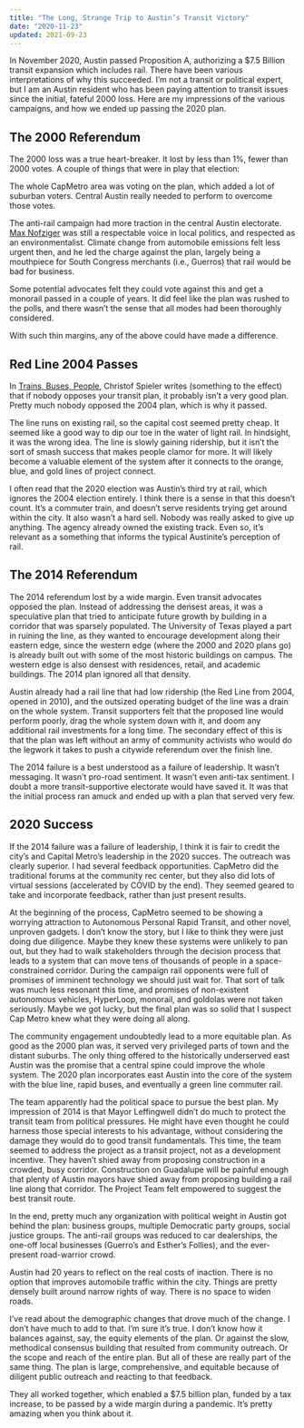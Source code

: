 ```yaml
---
title: "The Long, Strange Trip to Austin’s Transit Victory"
date: "2020-11-23"
updated: 2021-09-23
---
```


In November 2020, Austin passed Proposition A, authorizing a $7.5 Billion transit expansion which includes rail. There have been various interpretations of why this succeeded. I’m not a transit or political expert, but I am an Austin resident who has been paying attention to transit issues since the initial, fateful 2000 loss. Here are my impressions of the various campaigns, and how we ended up passing the 2020 plan.

## The 2000 Referendum

The 2000 loss was a true heart-breaker. It lost by less than 1%, fewer than 2000 votes. A couple of things that were in play that election:

The whole CapMetro area was voting on the plan, which added a lot of suburban voters. Central Austin really needed to perform to overcome those votes.

The anti-rail campaign had more traction in the central Austin electorate. [Max Nofziger](https://www.austinchronicle.com/daily/news/2011-03-08/the-daily-hustle-3-8-11/) was still a respectable voice in local politics, and respected as an environmentalist. Climate change from automobile emissions felt less urgent then, and he led the charge against the plan, largely being a mouthpiece for South Congress merchants (i.e., Guerros) that rail would be bad for business.

Some potential advocates felt they could vote against this and get a monorail passed in a couple of years. It did feel like the plan was rushed to the polls, and there wasn’t the sense that all modes had been thoroughly considered.

With such thin margins, any of the above could have made a difference.

## Red Line 2004 Passes

In [Trains, Buses, People](https://www.trainsbusespeople.org), Christof Spieler writes (something to the effect) that if nobody opposes your transit plan, it probably isn’t a very good plan. Pretty much nobody opposed the 2004 plan, which is why it passed.

The line runs on existing rail, so the capital cost seemed pretty cheap. It seemed like a good way to dip our toe in the water of light rail. In hindsight, it was the wrong idea. The line is slowly gaining ridership, but it isn’t the sort of smash success that makes people clamor for more. It will likely become a valuable element of the system after it connects to the orange, blue, and gold lines of project connect.

I often read that the 2020 election was Austin’s third try at rail, which ignores the 2004 election entirely. I think there is a sense in that this doesn’t count. It’s a commuter train, and doesn’t serve residents trying get around within the city. It also wasn’t a hard sell. Nobody was really asked to give up anything. The agency already owned the existing track. Even so, it’s relevant as a something that informs the typical Austinite’s perception of rail.

## The 2014 Referendum

The 2014 referendum lost by a wide margin. Even transit advocates opposed the plan. Instead of addressing the densest areas, it was a speculative plan that tried to anticipate future growth by building in a corridor that was sparsely populated. The University of Texas played a part in ruining the line, as they wanted to encourage development along their eastern edge, since the western edge (where the 2000 and 2020 plans go) is already built out with some of the most historic buildings on campus. The western edge is also densest with residences, retail, and academic buildings. The 2014 plan ignored all that density.

Austin already had a rail line that had low ridership (the Red Line from 2004, opened in 2010), and the outsized operating budget of the line was a drain on the whole system. Transit supporters felt that the proposed line would perform poorly, drag the whole system down with it, and doom any additional rail investments for a long time. The secondary effect of this is that the plan was left without an army of community activists who would do the legwork it takes to push a citywide referendum over the finish line.

The 2014 failure is a best understood as a failure of leadership. It wasn’t messaging. It wasn’t pro-road sentiment. It wasn’t even anti-tax sentiment. I doubt a more transit-supportive electorate would have saved it. It was that the initial process ran amuck and ended up with a plan that served very few.

## 2020 Success

If the 2014 failure was a failure of leadership, I think it is fair to credit the city’s and Capital Metro’s leadership in the 2020 succes. The outreach was clearly superior. I had several feedback opportunities. CapMetro did the traditional forums at the community rec center, but they also did lots of virtual sessions (accelerated by COVID by the end). They seemed geared to take and incorporate feedback, rather than just present results.

At the beginning of the process, CapMetro seemed to be showing a worrying attraction to Autonomous Personal Rapid Transit, and other novel, unproven gadgets. I don’t know the story, but I like to think they were just doing due diligence. Maybe they knew these systems were unlikely to pan out, but they had to walk stakeholders through the decision process that leads to a system that can move tens of thousands of people in a space-constrained corridor. During the campaign rail opponents were full of promises of imminent technology we should just wait for. That sort of talk was much less resonant this time, and promises of non-existent autonomous vehicles, HyperLoop, monorail, and goldolas were not taken seriously. Maybe we got lucky, but the final plan was so solid that I suspect Cap Metro knew what they were doing all along.

The community engagement undoubtedly lead to a more equitable plan. As good as the 2000 plan was, it served very privileged parts of town and the distant suburbs. The only thing offered to the historically underserved east Austin was the promise that a central spine could improve the whole system. The 2020 plan incorporates east Austin into the core of the system with the blue line, rapid buses, and eventually a green line commuter rail.

The team apparently had the political space to pursue the best plan. My impression of 2014 is that Mayor Leffingwell didn’t do much to protect the transit team from political pressures. He might have even thought he could harness those special interests to his advantage, without considering the damage they would do to good transit fundamentals. This time, the team seemed to address the project as a transit project, not as a development incentive. They haven’t shied away from proposing construction in a crowded, busy corridor. Construction on Guadalupe will be painful enough that plenty of Austin mayors have shied away from proposing building a rail line along that corridor. The Project Team felt empowered to suggest the best transit route.

In the end, pretty much any organization with political weight in Austin got behind the plan: business groups, multiple Democratic party groups, social justice groups. The anti-rail groups was reduced to car dealerships, the one-off local businesses (Guerro’s and Esther’s Follies), and the ever-present road-warrior crowd.

Austin had 20 years to reflect on the real costs of inaction. There is no option that improves automobile traffic within the city. Things are pretty densely built around narrow rights of way. There is no space to widen roads.

I’ve read about the demographic changes that drove much of the change. I don’t have much to add to that. I’m sure it’s true. I don’t know how it balances against, say, the equity elements of the plan. Or against the slow, methodical consensus building that resulted from community outreach. Or the scope and reach of the entire plan. But all of these are really part of the same thing. The plan is large, comprehensive, and equitable because of diligent public outreach and reacting to that feedback.

They all worked together, which enabled a $7.5 billion plan, funded by a tax increase, to be passed by a wide margin during a pandemic. It’s pretty amazing when you think about it.

